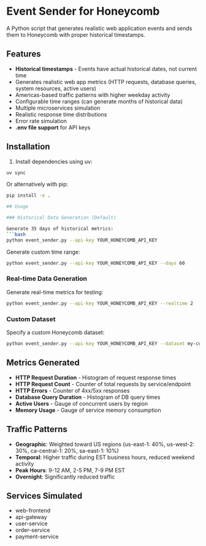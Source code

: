 # Event Sender for Honeycomb

A Python script that generates realistic web application events and sends them to Honeycomb with proper historical timestamps.

## Features

- **Historical timestamps** - Events have actual historical dates, not current time
- Generates realistic web app metrics (HTTP requests, database queries, system resources, active users)
- Americas-based traffic patterns with higher weekday activity
- Configurable time ranges (can generate months of historical data)
- Multiple microservices simulation
- Realistic response time distributions
- Error rate simulation
- **.env file support** for API keys

## Installation

1. Install dependencies using uv:
```bash
uv sync
```

Or alternatively with pip:
```bash
pip install -e .

## Usage

### Historical Data Generation (Default)

Generate 35 days of historical metrics:
```bash
python event_sender.py --api-key YOUR_HONEYCOMB_API_KEY
```

Generate custom time range:
```bash
python event_sender.py --api-key YOUR_HONEYCOMB_API_KEY --days 60
```

### Real-time Data Generation

Generate real-time metrics for testing:
```bash
python event_sender.py --api-key YOUR_HONEYCOMB_API_KEY --realtime 2
```

### Custom Dataset

Specify a custom Honeycomb dataset:
```bash
python event_sender.py --api-key YOUR_HONEYCOMB_API_KEY --dataset my-custom-dataset
```

## Metrics Generated

- **HTTP Request Duration** - Histogram of request response times
- **HTTP Request Count** - Counter of total requests by service/endpoint
- **HTTP Errors** - Counter of 4xx/5xx responses
- **Database Query Duration** - Histogram of DB query times
- **Active Users** - Gauge of concurrent users by region
- **Memory Usage** - Gauge of service memory consumption

## Traffic Patterns

- **Geographic**: Weighted toward US regions (us-east-1: 40%, us-west-2: 30%, ca-central-1: 20%, sa-east-1: 10%)
- **Temporal**: Higher traffic during EST business hours, reduced weekend activity
- **Peak Hours**: 9-12 AM, 2-5 PM, 7-9 PM EST
- **Overnight**: Significantly reduced traffic

## Services Simulated

- web-frontend
- api-gateway  
- user-service
- order-service
- payment-service